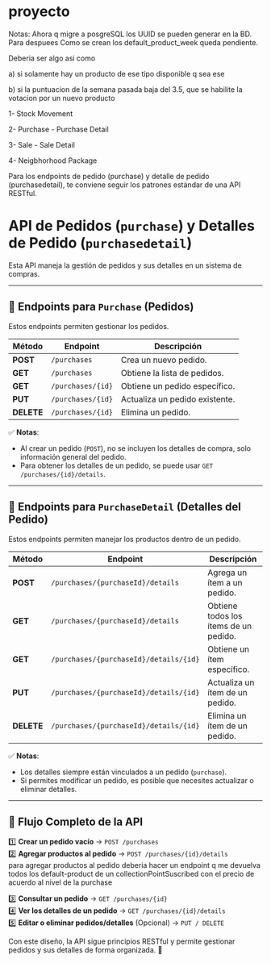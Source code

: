 # proyecto
Notas: Ahora q migre a posgreSQL los UUID se pueden generar en la BD. Para despuees
Como se crean los default_product_week queda pendiente.

Deberia ser algo asi como 

a) si solamente hay un producto de ese tipo disponible q sea ese

b) si la puntuacion de la semana pasada baja del 3.5, que se habilite la votacion por un nuevo producto

1- Stock Movement  

2- Purchase - Purchase Detail

3- Sale - Sale Detail

4- Neigbhorhood Package

Para los endpoints de pedido (purchase) y detalle de pedido (purchasedetail), te conviene seguir los patrones estándar de una API RESTful.

# API de Pedidos (`purchase`) y Detalles de Pedido (`purchasedetail`)

Esta API maneja la gestión de pedidos y sus detalles en un sistema de compras.

---

## 📌 **Endpoints para `Purchase` (Pedidos)**

Estos endpoints permiten gestionar los pedidos.

| Método  | Endpoint              | Descripción |
|---------|-----------------------|-------------|
| **POST**   | `/purchases`            | Crea un nuevo pedido. |
| **GET**    | `/purchases`            | Obtiene la lista de pedidos. |
| **GET**    | `/purchases/{id}`       | Obtiene un pedido específico. |
| **PUT**    | `/purchases/{id}`       | Actualiza un pedido existente. |
| **DELETE** | `/purchases/{id}`       | Elimina un pedido. |

✅ **Notas**:
- Al crear un pedido (`POST`), no se incluyen los detalles de compra, solo información general del pedido.
- Para obtener los detalles de un pedido, se puede usar `GET /purchases/{id}/details`.

---

## 📌 **Endpoints para `PurchaseDetail` (Detalles del Pedido)**

Estos endpoints permiten manejar los productos dentro de un pedido.

| Método  | Endpoint                                  | Descripción |
|---------|-------------------------------------------|-------------|
| **POST**   | `/purchases/{purchaseId}/details`         | Agrega un ítem a un pedido. |
| **GET**    | `/purchases/{purchaseId}/details`         | Obtiene todos los ítems de un pedido. |
| **GET**    | `/purchases/{purchaseId}/details/{id}`    | Obtiene un ítem específico. |
| **PUT**    | `/purchases/{purchaseId}/details/{id}`    | Actualiza un ítem de un pedido. |
| **DELETE** | `/purchases/{purchaseId}/details/{id}`    | Elimina un ítem de un pedido. |

✅ **Notas**:
- Los detalles siempre están vinculados a un pedido (`purchase`).
- Si permites modificar un pedido, es posible que necesites actualizar o eliminar detalles.

---

## 🔄 **Flujo Completo de la API**

1️⃣ **Crear un pedido vacío** → `POST /purchases`  
2️⃣ **Agregar productos al pedido** → `POST /purchases/{id}/details`  
para agregar productos al pedido deberia hacer un endpoint q me devuelva todos los default-product de un collectionPointSuscribed con el precio de acuerdo al nivel de la purchase

3️⃣ **Consultar un pedido** → `GET /purchases/{id}`  
4️⃣ **Ver los detalles de un pedido** → `GET /purchases/{id}/details`  
5️⃣ **Editar o eliminar pedidos/detalles** (Opcional) → `PUT / DELETE`

Con este diseño, la API sigue principios RESTful y permite gestionar pedidos y sus detalles de forma organizada. 🚀

